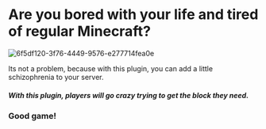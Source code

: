 # Are you bored with your life and tired of regular Minecraft? 

![6f5df120-3f76-4449-9576-e277714fea0e](https://github.com/AugustLigh/LuckyBreak/assets/125802350/4b28c740-181d-4122-8daa-a872075a9395)


Its not a problem, because with this plugin, you can add a little schizophrenia to your server.

##### With this plugin, players will go crazy trying to get the block they need.
### Good game!
